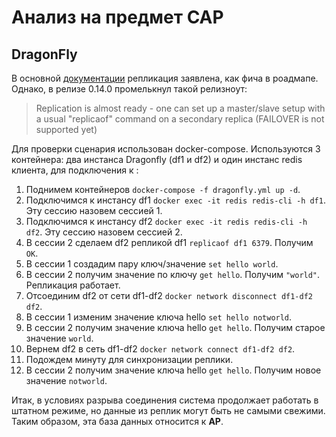 # Анализ на предмет CAP

## DragonFly

В основной [документации](https://github.com/dragonflydb/dragonfly/blob/main/README.md) репликация заявлена, как фича в роадмапе.
Однако, в релизе 0.14.0 промелькнул такой релизноут:
> Replication is almost ready - one can set up a master/slave setup with a usual "replicaof" command on a secondary replica (FAILOVER is not supported yet)

Для проверки сценария использован docker-compose. Используются 3 контейнера: два инстанса Dragonfly (df1 и df2) и один инстанс redis клиента, для подключения к :
1. Поднимем контейнеров `docker-compose -f dragonfly.yml up -d`.
2. Подключимся к инстансу df1 `docker exec -it redis redis-cli -h df1`. Эту сессию назовем сессией 1.
3. Подключимся к инстансу df2 `docker exec -it redis redis-cli -h df2`. Эту сессию назовем сессией 2.
4. В сессии 2 сделаем df2 репликой df1 `replicaof df1 6379`. Получим `OK`.
5. В сессии 1 создадим пару ключ/значение `set hello world`.
6. В сессии 2 получим значение по ключу `get hello`. Получим `"world"`. Репликация работает.
7. Отсоединим df2 от сети df1-df2 `docker network disconnect df1-df2 df2`.
8. В сессии 1 изменим значение ключа hello `set hello notworld`.
9. В сессии 2 получим значение ключа hello `get hello`. Получим старое значение `world`.
10. Вернем df2 в сеть df1-df2 `docker network connect df1-df2 df2`.
11. Подождем минуту для синхронизации реплики.
11. В сессии 2 получим значение ключа hello `get hello`. Получим новое значение `notworld`.

Итак, в условиях разрыва соединения система продолжает работать в штатном режиме, но данные из реплик могут быть не самыми свежими. Таким образом, эта база данных относится к **AP**.